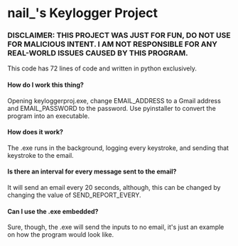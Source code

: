 # nail_'s Keylogger Project
<h3> DISCLAIMER: THIS PROJECT WAS JUST FOR FUN, DO NOT USE FOR MALICIOUS INTENT. I AM NOT RESPONSIBLE FOR ANY REAL-WORLD ISSUES CAUSED BY THIS PROGRAM.</h3>

<p>This code has 72 lines of code and written in python exclusively.

<h4> How do I work this thing? </h4>
Opening keyloggerproj.exe, change EMAIL_ADDRESS to a Gmail address and EMAIL_PASSWORD to the password. Use pyinstaller to convert the program into an executable. 

<h4> How does it work? </h4>
The .exe runs in the background, logging every keystroke, and sending that keystroke to the email.

<h4> Is there an interval for every message sent to the email? </h4>
It will send an email every 20 seconds, although, this can be changed by changing the value of SEND_REPORT_EVERY.

<h4> Can I use the .exe embedded? </h4>
Sure, though, the .exe will send the inputs to no email, it's just an example on how the program would look like.  
